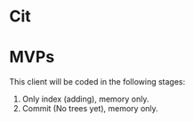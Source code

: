# Cit

# MVPs

This client will be coded in the following stages:

1. Only index (adding), memory only.
2. Commit (No trees yet), memory only.
